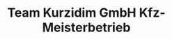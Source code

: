---
title: "Team Kurzidim GmbH Kfz-Meisterbetrieb"
url: /wegberg/team-kurzidim-gmbh-kfz-meisterbetrieb/
shop: Autowerkstatt
---